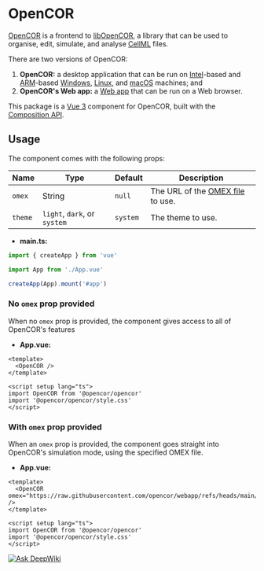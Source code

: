 # OpenCOR

[OpenCOR](https://opencor.ws/) is a frontend to [libOpenCOR](https://opencor.ws/libopencor/), a library that can be used to organise, edit, simulate, and analyse [CellML](https://cellml.org/) files.

There are two versions of OpenCOR:

1. **OpenCOR:** a desktop application that can be run on [Intel](https://en.wikipedia.org/wiki/List_of_Intel_processors)-based and [ARM](https://en.wikipedia.org/wiki/ARM_architecture_family)-based [Windows](https://en.wikipedia.org/wiki/Microsoft_Windows), [Linux](https://en.wikipedia.org/wiki/Linux), and [macOS](https://en.wikipedia.org/wiki/MacOS) machines; and
2. **OpenCOR's Web app:** a [Web app](https://en.wikipedia.org/wiki/Web_application) that can be run on a Web browser.

This package is a [Vue 3](https://vuejs.org/) component for OpenCOR, built with the [Composition API](https://vuejs.org/guide/extras/composition-api-faq).

## Usage

The component comes with the following props:

| Name    | Type                         | Default  | Description                                                     |
| ------- | ---------------------------- | -------- | --------------------------------------------------------------- |
| `omex`  | String                       | `null`   | The URL of the [OMEX file](https://combinearchive.org/) to use. |
| `theme` | `light`, `dark`, or `system` | `system` | The theme to use.                                               |

- **main.ts:**

```typescript
import { createApp } from 'vue'

import App from './App.vue'

createApp(App).mount('#app')
```

### No `omex` prop provided

When no `omex` prop is provided, the component gives access to all of OpenCOR's features

- **App.vue:**

```vue
<template>
  <OpenCOR />
</template>

<script setup lang="ts">
import OpenCOR from '@opencor/opencor'
import '@opencor/opencor/style.css'
</script>
```

### With `omex` prop provided

When an `omex` prop is provided, the component goes straight into OpenCOR's simulation mode, using the specified OMEX file.

- **App.vue:**

```vue
<template>
  <OpenCOR omex="https://raw.githubusercontent.com/opencor/webapp/refs/heads/main/tests/models/ui/lorenz.omex" />
</template>

<script setup lang="ts">
import OpenCOR from '@opencor/opencor'
import '@opencor/opencor/style.css'
</script>
```

[![Ask DeepWiki](https://deepwiki.com/badge.svg)](https://deepwiki.com/opencor/webapp)
